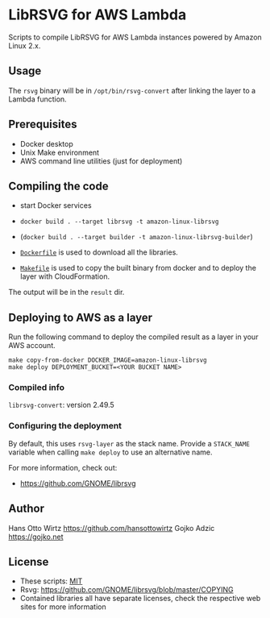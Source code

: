# LibRSVG for AWS Lambda

Scripts to compile LibRSVG for AWS Lambda instances powered by Amazon Linux 2.x.

## Usage

The `rsvg` binary will be in `/opt/bin/rsvg-convert` after linking the layer to a Lambda function.

## Prerequisites

* Docker desktop
* Unix Make environment
* AWS command line utilities (just for deployment)

## Compiling the code

* start Docker services
* `docker build . --target librsvg -t amazon-linux-librsvg`
* (`docker build . --target builder -t amazon-linux-librsvg-builder`)

* [`Dockerfile`](Dockerfile) is used to download all the libraries.
* [`Makefile`](Makefile) is used to copy the built binary from docker and to deploy the layer with CloudFormation.

The output will be in the `result` dir.

## Deploying to AWS as a layer

Run the following command to deploy the compiled result as a layer in your AWS account.

```
make copy-from-docker DOCKER_IMAGE=amazon-linux-librsvg
make deploy DEPLOYMENT_BUCKET=<YOUR BUCKET NAME>
```

### Compiled info

`librsvg-convert`: version 2.49.5

### Configuring the deployment

By default, this uses `rsvg-layer` as the stack name. Provide a `STACK_NAME` variable when
calling `make deploy` to use an alternative name.

For more information, check out:

* https://github.com/GNOME/librsvg

## Author

Hans Otto Wirtz <https://github.com/hansottowirtz>
Gojko Adzic <https://gojko.net>

## License

* These scripts: [MIT](https://opensource.org/licenses/MIT)
* Rsvg: <https://github.com/GNOME/librsvg/blob/master/COPYING>
* Contained libraries all have separate licenses, check the respective web sites for more information
